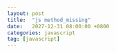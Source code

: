 ```yaml
---
layout: post
title:  "js method_missing"
date:   2027-12-31 08:00:00 +0800
categories: javascript
tag: [javascript]
---
```





